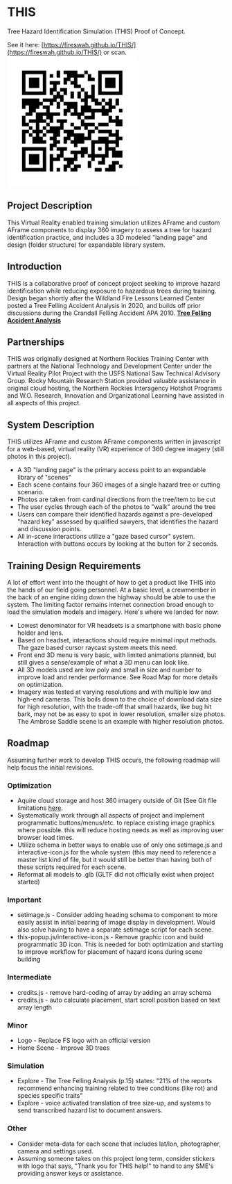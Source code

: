 # THIS
Tree Hazard Identification Simulation (THIS) Proof of Concept.

See it here: [https://fireswah.github.io/THIS/](https://fireswah.github.io/THIS/) or scan.
![THIS Demo](https://github.com/fireswah/THIS/blob/master/QRTHISGitPage.png)

## Project Description
This Virtual Reality enabled training simulation utilizes AFrame and custom AFrame components to display 360 imagery to assess a tree for hazard identification practice, and includes a 3D modeled "landing page" and design (folder structure) for expandable library system.

## Introduction
THIS is a collaborative proof of concept project seeking to improve hazard identification while reducing exposure to hazardous trees during training. Design began shortly after the Wildland Fire Lessons Learned Center posted a Tree Felling Accident Analysis in 2020, and builds off prior discussions during the Crandall Felling Accident APA 2010.
[__Tree Felling Accident Analysis__](https://lessons.fs2c.usda.gov/incident/tree-felling-accident-analysis)

## Partnerships
THIS was originally designed at Northern Rockies Training Center with partners at the National Technology and Development Center under the Virtual Reality Pilot Project with the USFS National Saw Technical Advisory Group. Rocky Mountain Research Station provided valuable assistance in original cloud hosting, the Northern Rockies Interagency Hotshot Programs and W.O. Research, Innovation and Organizational Learning have assisted in all aspects of this project.

## System Description
THIS utilizes AFrame and custom AFrame components written in javascript for a web-based, virtual reality (VR) experience of 360 degree imagery (still photos in this project).

* A 3D "landing page" is the primary access point to an expandable library of "scenes"
* Each scene contains four 360 images of a single hazard tree or cutting scenario.
* Photos are taken from cardinal directions from the tree/item to be cut
* The user cycles through each of the photos to "walk" around the tree
* Users can compare their identified hazards against a pre-developed "hazard key" assessed by qualified sawyers, that identifies the hazard and discussion points.
* All in-scene interactions utilize a "gaze based cursor" system. Interaction with buttons occurs by looking at the button for 2 seconds.

## Training Design Requirements
A lot of effort went into the thought of how to get a product like THIS into the hands of our field going personnel. At a basic level, a crewmember in the back of an engine riding down the highway should be able to use the system. The limiting factor remains internet connection broad enough to load the simulation models and imagery. Here's where we landed for now:

* Lowest denominator for VR headsets is a smartphone with basic phone holder and lens.
* Based on headset, interactions should require minimal input methods. The gaze based cursor raycast system meets this need.
* Front end 3D menu is very basic, with limited animations planned, but still gives a sense/example of what a 3D menu can look like.
* All 3D models used are low poly and small in size and number to improve load and render performance. See Road Map for more details on optimization.
* Imagery was tested at varying resolutions and with multiple low and high-end cameras. This boils down to the choice of download data size for high resolution, with the trade-off that small hazards, like bug hit bark, may not be as easy to spot in lower resolution, smaller size photos. The Ambrose Saddle scene is an example with higher resolution photos.

## Roadmap
Assuming further work to develop THIS occurs, the following roadmap will help focus the initial revisions.
### Optimization
* Aquire cloud storage and host 360 imagery outside of Git (See Git file limitations [here](https://docs.github.com/en/repositories/working-with-files/managing-large-files/about-large-files-on-github). 
* Systematically work through all aspects of project and implement programmatic buttons/menus/etc. to replace existing image graphics where possible. this will reduce hosting needs as well as improving user browser load times.
* Utilize schema in better ways to enable use of only one setimage.js and interactive-icon.js for the whole system (this may need to reference a master list kind of file, but it would still be better than having both of these scripts required for each scene.
* Reformat all models to .glb (GLTF did not officially exist when project started)
### Important
* setimage.js - Consider adding heading schema to component to more easily assist in initial bearing of image display in development. Would also solve having to have a separate setimage script for each scene.
* this-popup.js/interactive-icon.js - Remove graphic icon and build programmatic 3D icon. This is needed for both optimization and starting to improve workflow for placement of hazard icons during scene building
### Intermediate
* credits.js - remove hard-coding of array by adding an array schema
* credits.js - auto calculate placement, start scroll position based on text array length
### Minor
* Logo - Replace FS logo with an official version
* Home Scene - Improve 3D trees
### Simulation
* Explore - The Tree Felling Analysis (p.15) states: "21% of the reports recommend enhancing training related to tree conditions (like rot) and species specific traits"
* Explore - voice activated translation of tree size-up, and systems to send transcribed hazard list to document answers.
### Other
* Consider meta-data for each scene that includes lat/lon, photographer, camera and settings used.
* Assuming someone takes on this project long term, consider stickers with logo that says, "Thank you for THIS help!" to hand to any SME's providing answer keys or assistance.
